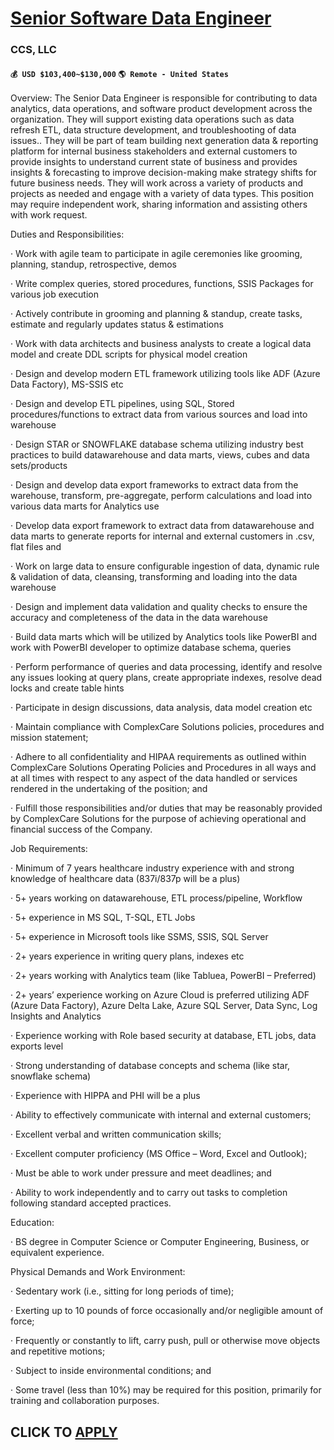 # [Senior Software Data Engineer](https://www.remotewlb.com/apply/senior-software-data-engineer-111053)  
### CCS, LLC  
#### `💰 USD $103,400~$130,000` `🌎 Remote - United States `  

Overview: The Senior Data Engineer is responsible for contributing to data analytics, data operations, and software product development across the organization. They will support existing data operations such as data refresh ETL, data structure development, and troubleshooting of data issues.. They will be part of team building next generation data & reporting platform for internal business stakeholders and external customers to provide insights to understand current state of business and provides insights & forecasting to improve decision-making make strategy shifts for future business needs. They will work across a variety of products and projects as needed and engage with a variety of data types. This position may require independent work, sharing information and assisting others with work request.

Duties and Responsibilities:

· Work with agile team to participate in agile ceremonies like grooming, planning, standup, retrospective, demos

· Write complex queries, stored procedures, functions, SSIS Packages for various job execution

· Actively contribute in grooming and planning & standup, create tasks, estimate and regularly updates status & estimations

· Work with data architects and business analysts to create a logical data model and create DDL scripts for physical model creation

· Design and develop modern ETL framework utilizing tools like ADF (Azure Data Factory), MS-SSIS etc

· Design and develop ETL pipelines, using SQL, Stored procedures/functions to extract data from various sources and load into warehouse

· Design STAR or SNOWFLAKE database schema utilizing industry best practices to build datawarehouse and data marts, views, cubes and data sets/products

· Design and develop data export frameworks to extract data from the warehouse, transform, pre-aggregate, perform calculations and load into various data marts for Analytics use

· Develop data export framework to extract data from datawarehouse and data marts to generate reports for internal and external customers in .csv, flat files and

· Work on large data to ensure configurable ingestion of data, dynamic rule & validation of data, cleansing, transforming and loading into the data warehouse

· Design and implement data validation and quality checks to ensure the accuracy and completeness of the data in the data warehouse

· Build data marts which will be utilized by Analytics tools like PowerBI and work with PowerBI developer to optimize database schema, queries

· Perform performance of queries and data processing, identify and resolve any issues looking at query plans, create appropriate indexes, resolve dead locks and create table hints

· Participate in design discussions, data analysis, data model creation etc

· Maintain compliance with ComplexCare Solutions policies, procedures and mission statement;

· Adhere to all confidentiality and HIPAA requirements as outlined within ComplexCare Solutions Operating Policies and Procedures in all ways and at all times with respect to any aspect of the data handled or services rendered in the undertaking of the position; and

· Fulfill those responsibilities and/or duties that may be reasonably provided by ComplexCare Solutions for the purpose of achieving operational and financial success of the Company.

Job Requirements:

· Minimum of 7 years healthcare industry experience with and strong knowledge of healthcare data (837i/837p will be a plus)

· 5+ years working on datawarehouse, ETL process/pipeline, Workflow

· 5+ experience in MS SQL, T-SQL, ETL Jobs

· 5+ experience in Microsoft tools like SSMS, SSIS, SQL Server

· 2+ years experience in writing query plans, indexes etc

· 2+ years working with Analytics team (like Tabluea, PowerBI – Preferred)

· 2+ years’ experience working on Azure Cloud is preferred utilizing ADF (Azure Data Factory), Azure Delta Lake, Azure SQL Server, Data Sync, Log Insights and Analytics

· Experience working with Role based security at database, ETL jobs, data exports level

· Strong understanding of database concepts and schema (like star, snowflake schema)

· Experience with HIPPA and PHI will be a plus

· Ability to effectively communicate with internal and external customers;

· Excellent verbal and written communication skills;

· Excellent computer proficiency (MS Office – Word, Excel and Outlook);

· Must be able to work under pressure and meet deadlines; and

· Ability to work independently and to carry out tasks to completion following standard accepted practices.

Education:

· BS degree in Computer Science or Computer Engineering, Business, or equivalent experience.

Physical Demands and Work Environment:

· Sedentary work (i.e., sitting for long periods of time);

· Exerting up to 10 pounds of force occasionally and/or negligible amount of force;

· Frequently or constantly to lift, carry push, pull or otherwise move objects and repetitive motions;

· Subject to inside environmental conditions; and

· Some travel (less than 10%) may be required for this position, primarily for training and collaboration purposes.

  
## CLICK TO [APPLY](https://www.remotewlb.com/apply/senior-software-data-engineer-111053)

